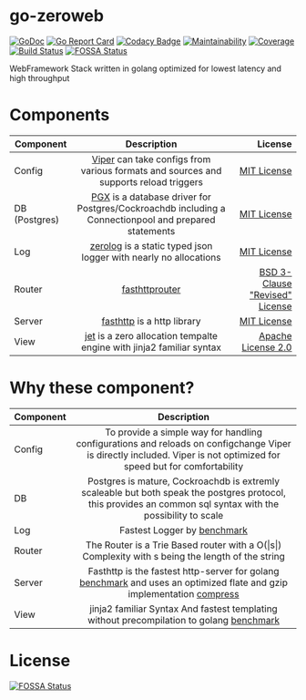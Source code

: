 # go-zeroweb
[![GoDoc](https://godoc.org/github.com/godofdream/go-zeroweb?status.png)](http://godoc.org/github.com/godofdream/go-zeroweb)
[![Go Report Card](https://goreportcard.com/badge/github.com/godofdream/go-zeroweb)](https://goreportcard.com/report/github.com/godofdream/go-zeroweb)
[![Codacy Badge](https://api.codacy.com/project/badge/Grade/8e13858e0e064c77902b082966520a60)](https://www.codacy.com/app/godofdream/go-zeroweb?utm_source=github.com&amp;utm_medium=referral&amp;utm_content=godofdream/go-zeroweb&amp;utm_campaign=Badge_Grade)
[![Maintainability](https://api.codeclimate.com/v1/badges/0df317e347fb9cc9747c/maintainability)](https://codeclimate.com/github/godofdream/go-zeroweb/maintainability)
[![Coverage](http://gocover.io/_badge/github.com/godofdream/go-zeroweb)](http://gocover.io/github.com/godofdream/go-zeroweb)
[![Build Status](https://travis-ci.org/godofdream/go-zeroweb.svg)](https://travis-ci.org/godofdream/go-zeroweb)
[![FOSSA Status](https://app.fossa.io/api/projects/git%2Bgithub.com%2Fgodofdream%2Fgo-zeroweb.svg?type=shield)](https://app.fossa.io/projects/git%2Bgithub.com%2Fgodofdream%2Fgo-zeroweb?ref=badge_shield)


WebFramework Stack written in golang optimized for lowest latency and high throughput

# Components
| Component     | Description   | License  |
| ------------- |:-------------:| -----:|
| Config        | [Viper](https://godoc.org/github.com/spf13/viper) can take configs from various formats and sources and supports reload triggers | [MIT License](https://github.com/spf13/viper/blob/master/LICENSE) |
| DB (Postgres) | [PGX](https://godoc.org/github.com/jackc/pgx) is a database driver for Postgres/Cockroachdb including a Connectionpool and prepared statements  | [MIT License](https://github.com/jackc/pgx/blob/master/LICENSE)   |
| Log           | [zerolog](https://godoc.org/github.com/rs/zerolog) is a static typed json logger with nearly no allocations | [MIT License](https://github.com/rs/zerolog/blob/master/LICENSE)    |
| Router        | [fasthttprouter](https://godoc.org/github.com/godofdream/fasthttprouter)      | [BSD 3-Clause "Revised" License](https://github.com/godofdream/fasthttprouter/blob/master/LICENSE)    |
| Server        | [fasthttp](https://godoc.org/github.com/godofdream/fasthttp) is a http library      | [MIT License](https://github.com/godofdream/fasthttp/blob/master/LICENSE)  |
| View          | [jet](https://godoc.org/github.com/godofdream/jet) is a zero allocation tempalte engine with jinja2 familiar syntax | [Apache License 2.0](https://github.com/godofdream/jet/blob/master/LICENSE)   |

# Why these component?
| Component     | Description   |
| ------------- |:-------------:|
| Config        | To provide a simple way for handling configurations and reloads on configchange Viper is directly included. Viper is not optimized for speed but for comfortability  |
| DB            | Postgres is mature, Cockroachdb is extremly scaleable but both speak the postgres protocol, this provides an common sql syntax with the possibility to scale  |
| Log           | Fastest Logger by [benchmark](https://github.com/rs/zerolog#benchmarks) |
| Router        | The Router is a Trie Based router with a Ο(\|s\|) Complexity with s being the length of the string |
| Server        | Fasthttp is the fastest http-server for golang [benchmark](https://www.techempower.com/benchmarks/) and uses an optimized flate and gzip implementation [compress](https://github.com/klauspost/compress)|
| View          | jinja2 familiar Syntax And fastest templating without precompilation to golang [benchmark](https://github.com/SlinSo/goTemplateBenchmark#full-featured-template-engines-1) |

# License
[![FOSSA Status](https://app.fossa.io/api/projects/git%2Bgithub.com%2Fgodofdream%2Fgo-zeroweb.svg?type=large)](https://app.fossa.io/projects/git%2Bgithub.com%2Fgodofdream%2Fgo-zeroweb?ref=badge_large)
